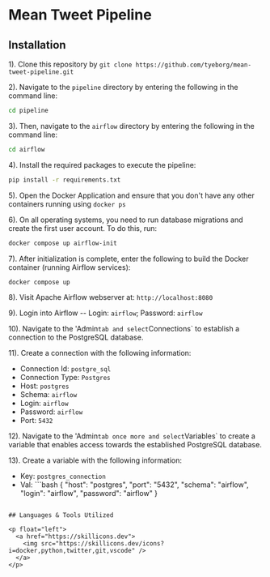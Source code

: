 # Mean Tweet Pipeline

## Installation
1). Clone this repository by `git clone https://github.com/tyeborg/mean-tweet-pipeline.git`

2). Navigate to the `pipeline` directory by entering the following in the command line: 
```bash
cd pipeline
```
3). Then, navigate to the `airflow` directory by entering the following in the command line:
```bash
cd airflow
```
4). Install the required packages to execute the pipeline:
```bash
pip install -r requirements.txt
```
5). Open the Docker Application and ensure that you don't have any other containers running using `docker ps`

6). On all operating systems, you need to run database migrations and create the first user account. To do this, run:
```bash
docker compose up airflow-init
```

7). After initialization is complete, enter the following to build the Docker container (running Airflow services):
```bash
docker compose up
```
8). Visit Apache Airflow webserver at: `http://localhost:8080`

9). Login into Airflow -- Login: `airflow`; Password: `airflow`

10). Navigate to the 'Admin` tab and select `Connections` to establish a connection to the PostgreSQL database.

11). Create a connection with the following information:
* Connection Id: `postgre_sql`
* Connection Type: `Postgres`
* Host: `postgres`
* Schema: `airflow`
* Login: `airflow`
* Password: `airflow`
* Port: `5432`

12). Navigate to the 'Admin` tab once more and select `Variables` to create a variable that enables access towards the established PostgreSQL database.

13). Create a variable with the following information:
* Key: `postgres_connection`
* Val: ```bash
{
    "host": "postgres",
    "port": "5432",
    "schema": "airflow",
    "login": "airflow",
    "password": "airflow"
}
```

## Languages & Tools Utilized

<p float="left">
  <a href="https://skillicons.dev">
    <img src="https://skillicons.dev/icons?i=docker,python,twitter,git,vscode" />
  </a>
</p>
